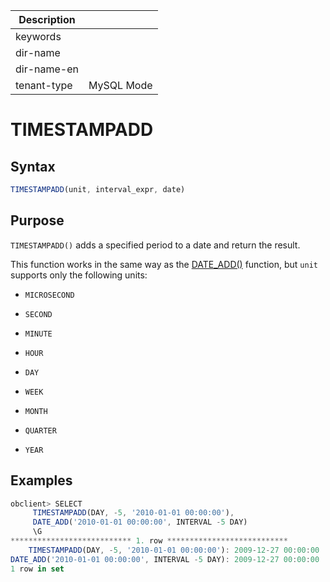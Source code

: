 | Description   |                 |
|---------------|-----------------|
| keywords      |                 |
| dir-name      |                 |
| dir-name-en   |                 |
| tenant-type   | MySQL Mode      |

# TIMESTAMPADD

## Syntax

```javascript
TIMESTAMPADD(unit, interval_expr, date)
```

## Purpose

`TIMESTAMPADD()` adds a specified period to a date and return the result.

This function works in the same way as the [DATE_ADD()](../100.date-and-time-functions-of-mysql-mode/900.date-add-of-mysql-mode.md) function, but `unit` supports only the following units:

* `MICROSECOND`

* `SECOND`

* `MINUTE`

* `HOUR`

* `DAY`

* `WEEK`

* `MONTH`

* `QUARTER`

* `YEAR`

## Examples

```javascript
obclient> SELECT
     TIMESTAMPADD(DAY, -5, '2010-01-01 00:00:00'),
     DATE_ADD('2010-01-01 00:00:00', INTERVAL -5 DAY)
     \G
*************************** 1. row ***************************
    TIMESTAMPADD(DAY, -5, '2010-01-01 00:00:00'): 2009-12-27 00:00:00
DATE_ADD('2010-01-01 00:00:00', INTERVAL -5 DAY): 2009-12-27 00:00:00
1 row in set
```
